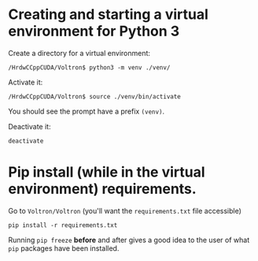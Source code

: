 # Creating and starting a virtual environment for Python 3

Create a directory for a virtual environment:

```
/HrdwCCppCUDA/Voltron$ python3 -m venv ./venv/
```

Activate it:
```
/HrdwCCppCUDA/Voltron$ source ./venv/bin/activate
```
You should see the prompt have a prefix `(venv)`.

Deactivate it:
```
deactivate
```

# Pip install (while in the virtual environment) requirements.

Go to `Voltron/Voltron` (you'll want the `requirements.txt` file accessible)

```
pip install -r requirements.txt
```

Running `pip freeze` **before** and after gives a good idea to the user of what `pip` packages have been installed.
